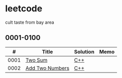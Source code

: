 # leetcode
cult taste from bay area

## 0001-0100
| #  | Title | Solution | Memo |
|----| ----- | -------- | ---- |
|0001|[Two Sum](https://leetcode.com/problems/two-sum/description/) | [C++](./algo/cpp/two_sum.cc) | |
|0002|[Add Two Numbers](https://leetcode.com/problems/add-two-numbers/description/) | [C++](./algo/cpp/add_two_numbers.cc) | |
